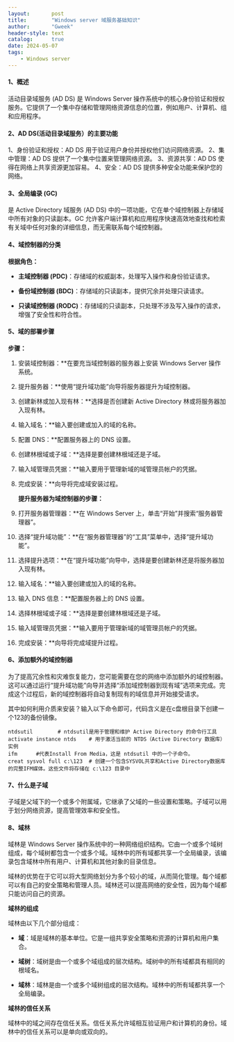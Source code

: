 ```yaml
---
layout:       post
title:        "Windows server 域服务基础知识"
author:       "Gweek"
header-style: text
catalog:      true
date: 2024-05-07
tags:
    - Windows server
---
```


#### **1、概述**

活动目录域服务 (AD DS) 是 Windows Server 操作系统中的核心身份验证和授权服务。它提供了一个集中存储和管理网络资源信息的位置，例如用户、计算机、组和应用程序。

#### 2、AD DS(活动目录域服务）的主要功能

1、身份验证和授权：AD DS 用于验证用户身份并授权他们访问网络资源。 2、集中管理：AD DS 提供了一个集中位置来管理网络资源。 3、资源共享：AD DS 使得在网络上共享资源更加容易。 4、安全：AD DS 提供多种安全功能来保护您的网络。

#### **3、全局编录 (GC)** 

是 Active Directory 域服务 (AD DS) 中的一项功能，它在单个域控制器上存储域中所有对象的只读副本。GC 允许客户端计算机和应用程序快速高效地查找和检索有关域中任何对象的详细信息，而无需联系每个域控制器。

#### 4、域控制器的分类

   **根据角色：**

- **主域控制器 (PDC)**：存储域的权威副本，处理写入操作和身份验证请求。

- **备份域控制器 (BDC)**：存储域的只读副本，提供冗余并处理只读请求。

- **只读域控制器 (RODC)**：存储域的只读副本，只处理不涉及写入操作的请求，增强了安全性和符合性。

#### 5、域的部署步骤

   **步骤：**

1. 安装域控制器：**在要充当域控制器的服务器上安装 Windows Server 操作系统。

1. 提升服务器：**使用“提升域功能”向导将服务器提升为域控制器。

1. 创建新林或加入现有林：**选择是否创建新 Active Directory 林或将服务器加入现有林。

1. 输入域名：**输入要创建或加入的域的名称。

1. 配置 DNS：**配置服务器上的 DNS 设置。

1. 创建林根域或子域：**选择是要创建林根域还是子域。

1. 输入域管理员凭据：**输入要用于管理新域的域管理员帐户的凭据。

1. 完成安装：**向导将完成域安装过程。

   **提升服务器为域控制器的步骤：**

1. 打开服务器管理器：**在 Windows Server 上，单击“开始”并搜索“服务器管理器”。

1. 选择“提升域功能”：**在“服务器管理器”的“工具”菜单中，选择“提升域功能”。

1. 选择提升选项：**在“提升域功能”向导中，选择是要创建新林还是将服务器加入现有林。

1. 输入域名：**输入要创建或加入的域的名称。

1. 输入 DNS 信息：**配置服务器上的 DNS 设置。

1. 选择林根域或子域：**选择是要创建林根域还是子域。

1. 输入域管理员凭据：**输入要用于管理新域的域管理员帐户的凭据。

1. 完成安装：**向导将完成域提升过程。

#### 6、添加额外的域控制器

为了提高冗余性和灾难恢复能力，您可能需要在您的网络中添加额外的域控制器。这可以通过运行“提升域功能”向导并选择“添加域控制器到现有域”选项来完成。完成这个过程后，新的域控制器将自动复制现有的域信息并开始接受请求。

其中如何利用介质来安装？输入以下命令即可，代码含义是在c盘根目录下创建一个123的备份镜像。

```
ntdsutil        # ntdsutil是用于管理和维护 Active Directory 的命令行工具
activate instance ntds    # 用于激活当前的 NTDS（Active Directory 数据库）实例
ifm      #代表Install From Media，这是 ntdsutil 中的一个子命令。
creat sysvol full c:\123  # 创建一个包含SYSVOL共享和Active Directory数据库的完整IFM媒体。这些文件将存储在 c:\123 目录中
```

#### 7、什么是子域

子域是父域下的一个或多个附属域，它继承了父域的一些设置和策略。子域可以用于划分网络资源，提高管理效率和安全性。

#### 8、域林

域林是 Windows Server 操作系统中的一种网络组织结构。它由一个或多个域树组成，每个域树都包含一个或多个域。域林中的所有域都共享一个全局编录，该编录包含域林中所有用户、计算机和其他对象的目录信息。

域林的优势在于它可以将大型网络划分为多个较小的域，从而简化管理。每个域都可以有自己的安全策略和管理人员。域林还可以提高网络的安全性，因为每个域都只能访问自己的资源。

**域林的组成**

域林由以下几个部分组成：

- **域**：域是域林的基本单位。它是一组共享安全策略和资源的计算机和用户集合。

- **域树**：域树是由一个或多个域组成的层次结构。域树中的所有域都具有相同的根域名。

- **域林**：域林是由一个或多个域树组成的层次结构。域林中的所有域都共享一个全局编录。

**域林的信任关系**

域林中的域之间存在信任关系。信任关系允许域相互验证用户和计算机的身份。域林中的信任关系可以是单向或双向的。
